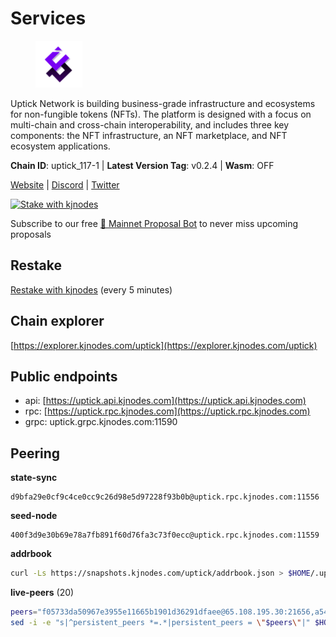 # Services

<figure><img src="https://raw.githubusercontent.com/kj89/cosmos-images/main/logos/uptick.png" alt=""><figcaption></figcaption></figure>

Uptick Network is building business-grade infrastructure and  ecosystems for non-fungible tokens (NFTs). The platform is  designed with a focus on multi-chain and cross-chain interoperability,  and includes three key components: the NFT infrastructure, an NFT  marketplace, and NFT ecosystem applications.

**Chain ID**: uptick_117-1 | **Latest Version Tag**: v0.2.4 | **Wasm**: OFF

[Website](https://uptick.network) | [Discord](https://discord.gg/UzeHS7fu5H) | [Twitter](https://twitter.com/uptickproject)

[![Stake with kjnodes](https://i.ibb.co/cr44Q8j/button-stake-with-kjnodes.png)](https://restake.app/uptick/uptickvaloper1jqpaf0vgzlxvjx5meq8huweuv2nguqe20seefq)

Subscribe to our free [🤖 Mainnet Proposal Bot](https://t.me/kjnodes_proposal_bot) to never miss upcoming proposals

## Restake

[Restake with kjnodes](https://restake.app/uptick/uptickvaloper1jqpaf0vgzlxvjx5meq8huweuv2nguqe20seefq) (every 5 minutes)
## Chain explorer
[https://explorer.kjnodes.com/uptick](https://explorer.kjnodes.com/uptick)

## Public endpoints

* api: [https://uptick.api.kjnodes.com](https://uptick.api.kjnodes.com)
* rpc: [https://uptick.rpc.kjnodes.com](https://uptick.rpc.kjnodes.com)
* grpc: uptick.grpc.kjnodes.com:11590

## Peering

**state-sync**

```text
d9bfa29e0cf9c4ce0cc9c26d98e5d97228f93b0b@uptick.rpc.kjnodes.com:11556
```

**seed-node**

```text
400f3d9e30b69e78a7fb891f60d76fa3c73f0ecc@uptick.rpc.kjnodes.com:11559
```

**addrbook**
```bash
curl -Ls https://snapshots.kjnodes.com/uptick/addrbook.json > $HOME/.uptickd/config/addrbook.json
```

**live-peers** (20)
```bash
peers="f05733da50967e3955e11665b1901d36291dfaee@65.108.195.30:21656,a5408575fc327823f73c153d9f89c932ac30a335@141.94.141.144:28056,1160d5e94fbce4f8ccabb0203344c673f3af3fb6@141.94.139.233:27656,d9bfa29e0cf9c4ce0cc9c26d98e5d97228f93b0b@65.109.88.38:11556,7ac86e61608b3d44bb0941a8fbb844e5772db984@65.108.69.17:10656,bb6aaef7667af68862ee582085c2e9dd2b568d86@54.254.135.200:26656,250c98d4975ae9a12ed7dfcd5a7cf76b470e49a6@65.21.108.180:26656,8ecd3260a19d2b112f6a84e0c091640744ec40c5@185.165.241.20:26656,755c376ec8df0c6fce6d3e28f3d9054de4fe456f@81.30.157.35:17656,e71bae28852a0b603f7360ec17fe91e7f065f324@142.132.253.112:35656,ffd85619e0baed6ad09eec1e9c1651ded8e00b3b@82.165.186.119:26656,0720f8f6cd1f1bf1c9549cdb10b920a1583d7675@182.253.224.66:10656,169fd4bb8dee17a0cd8d3747788b3cdac2dbb137@171.247.172.188:35656,14ca9d73314dd519bc0b0be8511c88f85fe6873e@46.4.81.204:17656,632c2362378546ab77883077861f38405c378d06@104.194.8.68:60556,7a320021212d346a7e8bfd5926feb4b307e7f69b@5.9.147.22:26556,81ccbba5cba98cf89bcca74f271380b53afed4c4@154.26.130.207:27656,f2710fe78495a0645b690dbf9296b5d62bc2a39f@148.113.6.229:20456,8e924a598a06e29c9f84a0d68b6149f1524c1819@57.128.109.11:26656,c0b33353fb70d8d71dcb9c8848b3b4207bd56951@188.165.221.155:30598"
sed -i -e "s|^persistent_peers *=.*|persistent_peers = \"$peers\"|" $HOME/.uptickd/config/config.toml
```
